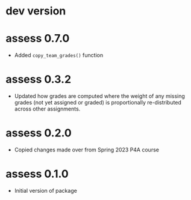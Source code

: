 # dev version

# assess 0.7.0

- Added `copy_team_grades()` function

# assess 0.3.2

- Updated how grades are computed where the weight of any missing grades (not yet assigned or graded) is proportionally re-distributed across other assignments.

# assess 0.2.0

- Copied changes made over from Spring 2023 P4A course

# assess 0.1.0

- Initial version of package
